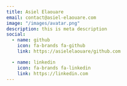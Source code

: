```yaml
---
title: Asiel Elaouare
email: contact@asiel-elaouare.com
image: "/images/avatar.png"
description: this is meta description
social:
  - name: github
    icon: fa-brands fa-github
    link: https://asielelaouare/github.com

  - name: linkedin
    icon: fa-brands fa-linkedin
    link: https://linkedin.com
---
```


